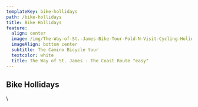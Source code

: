 ```yaml
---
templateKey: bike-hollidays
path: /bike-hollidays
title: Bike Hollidays
feature:
  align: center
  image: /img/The-Way-of-St.-James-Bike-Tour-Fold-N-Visit-Cycling-Holidays-1866.jpg
  imageAlign: bottom center
  subtitle: The Camino Bicycle tour
  textcolor: white
  title: The Way of St. James - The Coast Route "easy"
---
```


## Bike Hollidays
\
